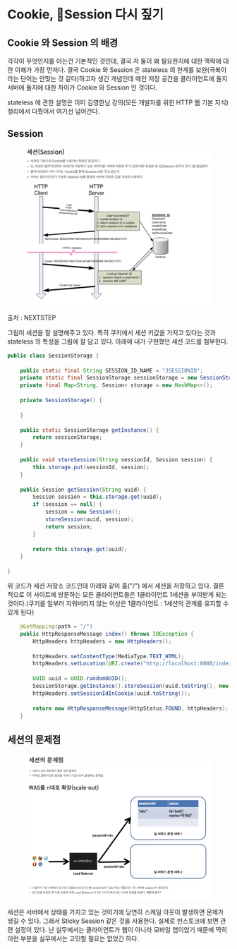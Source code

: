 # Cookie, Session 다시 짚기

## Cookie 와 Session 의 배경

각각이 무엇인지를 아는건 기본적인 것인데, 결국 저 둘이 왜 필요한지에 대한 맥락에 대한 이해가 가장 먼저다. 결국 Cookie 와 Session 은 stateless 의 한계를 보완(극복이라는 단어는 안맞는 것 같다)하고자 생긴 개념인데 메인 저장 공간을 클라이언트에 둘지 서버에 둘지에 대한 차이가 Cookie 와 Session 인 것이다.

stateless 에 관한 설명은 이미 김영한님 강의(모든 개발자를 위한 HTTP 웹 기본 지식) 정리에서 다뤘어서 여기선 넘어간다.



## Session

<figure><img src="../../../.gitbook/assets/image (2) (1) (1) (1) (1) (1).png" alt=""><figcaption></figcaption></figure>

출처 : NEXTSTEP



그림이 세션을 잘 설명해주고 있다. 특히 쿠키에서 세션 키값을 가지고 있다는 것과 stateless 의 특성을 그림에 잘 담고 있다. 아래에 내가 구현했던 세션 코드를 첨부한다.

```java
public class SessionStorage {

    public static final String SESSION_ID_NAME = "JSESSIONID";
    private static final SessionStorage sessionStorage = new SessionStorage();
    private final Map<String, Session> storage = new HashMap<>();

    private SessionStorage() {

    }

    public static SessionStorage getInstance() {
        return sessionStorage;
    }

    public void storeSession(String sessionId, Session session) {
        this.storage.put(sessionId, session);
    }

    public Session getSession(String uuid) {
        Session session = this.storage.get(uuid);
        if (session == null) {
            session = new Session();
            storeSession(uuid, session);
            return session;
        }

        return this.storage.get(uuid);
    }

}
```

위 코드가 세션 저장소 코드인데 아래와 같이 홈("/") 에서 세션을 저장하고 있다. 결론적으로 이 사이트에 방문하는 모든 클라이언트들은 1클라이언트 1세션을 부여받게 되는 것이다.(쿠키를 일부러 지워버리지 않는 이상은 1클라이언트 : 1세션의 관계를 유지할 수 있게 된다)

```java
    @GetMapping(path = "/")
    public HttpResponseMessage index() throws IOException {
        HttpHeaders httpHeaders = new HttpHeaders();

        httpHeaders.setContentType(MediaType.TEXT_HTML);
        httpHeaders.setLocation(URI.create("http://localhost:8080/index.html").toString());

        UUID uuid = UUID.randomUUID();
        SessionStorage.getInstance().storeSession(uuid.toString(), new Session());
        httpHeaders.setSessionIdInCookie(uuid.toString());

        return new HttpResponseMessage(HttpStatus.FOUND, httpHeaders);
    }

```



## 세션의 문제점

<figure><img src="../../../.gitbook/assets/image (3) (1) (1) (1) (1).png" alt=""><figcaption></figcaption></figure>

세션은 서버에서 상태를 가지고 있는 것이기에 당연히 스케일 아웃이 발생하면 문제가 생길 수 있다. 그래서 Sticky Session 같은 것을 사용한다. 실제로 빈스토크에 보면 관련 설정이 있다. 난 실무에서는 클라이언트가 웹이 아니라 모바일 앱이었기 때문에 딱히 이런 부분을 실무에서는 고민할 필요는 없었긴 하다.
